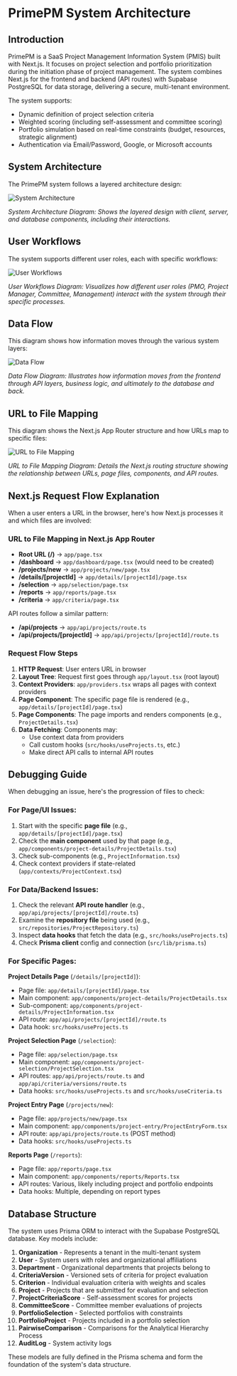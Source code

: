 # PrimePM System Architecture

## Introduction

PrimePM is a SaaS Project Management Information System (PMIS) built with Next.js. It focuses on project selection and portfolio prioritization during the initiation phase of project management. The system combines Next.js for the frontend and backend (API routes) with Supabase PostgreSQL for data storage, delivering a secure, multi-tenant environment.

The system supports:
- Dynamic definition of project selection criteria
- Weighted scoring (including self-assessment and committee scoring)
- Portfolio simulation based on real-time constraints (budget, resources, strategic alignment)
- Authentication via Email/Password, Google, or Microsoft accounts

## System Architecture

The PrimePM system follows a layered architecture design:

![System Architecture](diagrams/system_architecture.png)

*System Architecture Diagram: Shows the layered design with client, server, and database components, including their interactions.*

## User Workflows

The system supports different user roles, each with specific workflows:

![User Workflows](diagrams/user_workflows.png)

*User Workflows Diagram: Visualizes how different user roles (PMO, Project Manager, Committee, Management) interact with the system through their specific processes.*

## Data Flow

This diagram shows how information moves through the various system layers:

![Data Flow](diagrams/data_flow.png)

*Data Flow Diagram: Illustrates how information moves from the frontend through API layers, business logic, and ultimately to the database and back.*

## URL to File Mapping

This diagram shows the Next.js App Router structure and how URLs map to specific files:

![URL to File Mapping](diagrams/url_file_mapping.png)

*URL to File Mapping Diagram: Details the Next.js routing structure showing the relationship between URLs, page files, components, and API routes.*

## Next.js Request Flow Explanation

When a user enters a URL in the browser, here's how Next.js processes it and which files are involved:

### URL to File Mapping in Next.js App Router

- **Root URL (/)** → `app/page.tsx`
- **/dashboard** → `app/dashboard/page.tsx` (would need to be created)
- **/projects/new** → `app/projects/new/page.tsx`
- **/details/[projectId]** → `app/details/[projectId]/page.tsx`
- **/selection** → `app/selection/page.tsx`
- **/reports** → `app/reports/page.tsx`
- **/criteria** → `app/criteria/page.tsx`

API routes follow a similar pattern:
- **/api/projects** → `app/api/projects/route.ts`
- **/api/projects/[projectId]** → `app/api/projects/[projectId]/route.ts`

### Request Flow Steps

1. **HTTP Request**: User enters URL in browser
2. **Layout Tree**: Request first goes through `app/layout.tsx` (root layout)
3. **Context Providers**: `app/providers.tsx` wraps all pages with context providers
4. **Page Component**: The specific page file is rendered (e.g., `app/details/[projectId]/page.tsx`)
5. **Page Components**: The page imports and renders components (e.g., `ProjectDetails.tsx`)
6. **Data Fetching**: Components may:
   - Use context data from providers
   - Call custom hooks (`src/hooks/useProjects.ts`, etc.)
   - Make direct API calls to internal API routes

## Debugging Guide

When debugging an issue, here's the progression of files to check:

### For Page/UI Issues:
1. Start with the specific **page file** (e.g., `app/details/[projectId]/page.tsx`)
2. Check the **main component** used by that page (e.g., `app/components/project-details/ProjectDetails.tsx`)
3. Check sub-components (e.g., `ProjectInformation.tsx`)
4. Check context providers if state-related (`app/contexts/ProjectContext.tsx`)

### For Data/Backend Issues:
1. Check the relevant **API route handler** (e.g., `app/api/projects/[projectId]/route.ts`)
2. Examine the **repository file** being used (e.g., `src/repositories/ProjectRepository.ts`)
3. Inspect **data hooks** that fetch the data (e.g., `src/hooks/useProjects.ts`)
4. Check **Prisma client** config and connection (`src/lib/prisma.ts`)

### For Specific Pages:

**Project Details Page** (`/details/[projectId]`):
- Page file: `app/details/[projectId]/page.tsx`
- Main component: `app/components/project-details/ProjectDetails.tsx`
- Sub-component: `app/components/project-details/ProjectInformation.tsx`
- API route: `app/api/projects/[projectId]/route.ts`
- Data hook: `src/hooks/useProjects.ts`

**Project Selection Page** (`/selection`):
- Page file: `app/selection/page.tsx`
- Main component: `app/components/project-selection/ProjectSelection.tsx`
- API routes: `app/api/projects/route.ts` and `app/api/criteria/versions/route.ts`
- Data hooks: `src/hooks/useProjects.ts` and `src/hooks/useCriteria.ts`

**Project Entry Page** (`/projects/new`):
- Page file: `app/projects/new/page.tsx`
- Main component: `app/components/project-entry/ProjectEntryForm.tsx`
- API route: `app/api/projects/route.ts` (POST method)
- Data hooks: `src/hooks/useProjects.ts`

**Reports Page** (`/reports`):
- Page file: `app/reports/page.tsx`
- Main component: `app/components/reports/Reports.tsx`
- API routes: Various, likely including project and portfolio endpoints
- Data hooks: Multiple, depending on report types

## Database Structure

The system uses Prisma ORM to interact with the Supabase PostgreSQL database. Key models include:

1. **Organization** - Represents a tenant in the multi-tenant system
2. **User** - System users with roles and organizational affiliations
3. **Department** - Organizational departments that projects belong to
4. **CriteriaVersion** - Versioned sets of criteria for project evaluation
5. **Criterion** - Individual evaluation criteria with weights and scales
6. **Project** - Projects that are submitted for evaluation and selection
7. **ProjectCriteriaScore** - Self-assessment scores for projects
8. **CommitteeScore** - Committee member evaluations of projects
9. **PortfolioSelection** - Selected portfolios with constraints
10. **PortfolioProject** - Projects included in a portfolio selection
11. **PairwiseComparison** - Comparisons for the Analytical Hierarchy Process
12. **AuditLog** - System activity logs

These models are fully defined in the Prisma schema and form the foundation of the system's data structure.
